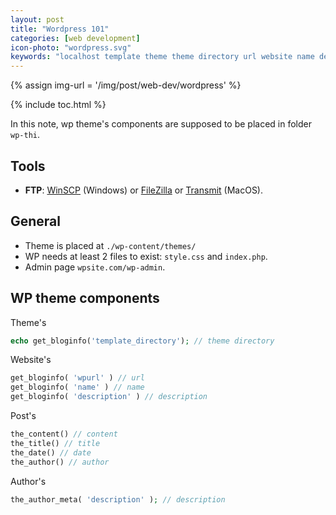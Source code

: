 ```yaml
---
layout: post
title: "Wordpress 101"
categories: [web development]
icon-photo: "wordpress.svg"
keywords: "localhost template theme theme directory url website name description template author info post info"
---
```


{% assign img-url = '/img/post/web-dev/wordpress' %}

{% include toc.html %}

In this note, wp theme's components are supposed to be placed in folder `wp-thi`.

## Tools

- **FTP**: [WinSCP](WinSCP) (Windows) or [FileZilla](https://filezilla-project.org/download.php?platform=linux) or [Transmit]([Transmit](https://panic.com/transmit/)) (MacOS).


## General

- Theme is placed at `./wp-content/themes/`
- WP needs at least 2 files to exist: `style.css` and `index.php`.
- Admin page `wpsite.com/wp-admin`.

## WP theme components

Theme's

~~~ php
echo get_bloginfo('template_directory'); // theme directory
~~~

Website's

~~~ php
get_bloginfo( 'wpurl' ) // url
get_bloginfo( 'name' ) // name
get_bloginfo( 'description' ) // description
~~~

Post's

~~~ php
the_content() // content
the_title() // title
the_date() // date
the_author() // author
~~~

Author's

~~~ php
the_author_meta( 'description' ); // description
~~~